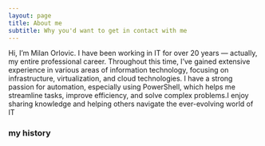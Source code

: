 ```yaml
---
layout: page
title: About me
subtitle: Why you'd want to get in contact with me
---
```


Hi, I’m Milan Orlovic. I have been working in IT for over 20 years — actually, my entire professional career.
Throughout this time, I’ve gained extensive experience in various areas of information technology, focusing on infrastructure, virtualization, and cloud technologies.
I have a strong passion for automation, especially using PowerShell, which helps me streamline tasks, improve efficiency, and solve complex problems.I enjoy sharing knowledge and helping others navigate the ever-evolving world of IT

### my history


